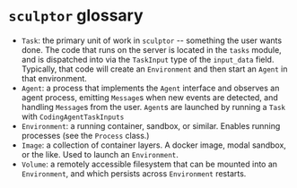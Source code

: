 # `sculptor` glossary

- `Task`: the primary unit of work in `sculptor` -- something the user wants done.
  The code that runs on the server is located in the `tasks` module,
  and is dispatched into via the `TaskInput` type of the `input_data` field.
  Typically, that code will create an `Environment` and then start an `Agent` in that environment.
- `Agent`: a process that implements the  `Agent` interface and observes an agent process, emitting `Message`s
  when new events are detected, and handling `Message`s from the user.
  `Agent`s are launched by running a `Task` with `CodingAgentTaskInputs`
- `Environment`: a running container, sandbox, or similar. Enables running processes (see the `Process` class.)
- `Image`: a collection of container layers. A docker image, modal sandbox, or the like. Used to launch an `Environment`.
- `Volume`: a remotely accessible filesystem that can be mounted into an `Environment`, and which persists across `Environment` restarts.

